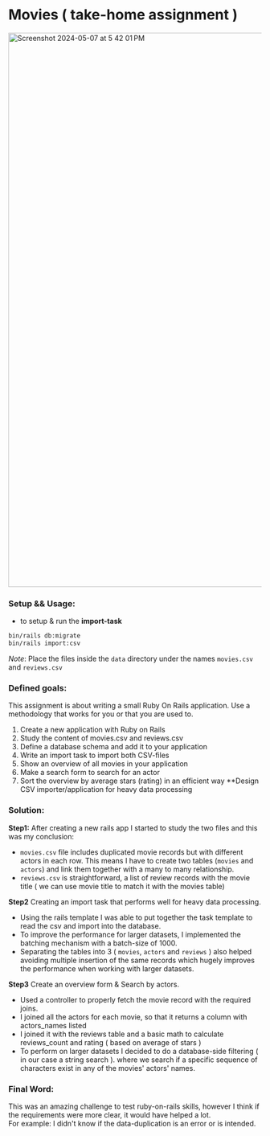 # Movies ( take-home assignment )
<img width="1103" alt="Screenshot 2024-05-07 at 5 42 01 PM" src="https://github.com/KhalidObaide/rails-assignment/assets/46670360/1166dd80-c980-44c5-b1dd-01c1af31f3ad">


### Setup && Usage:
* to setup & run the **import-task**
```bash
bin/rails db:migrate
bin/rails import:csv
```
_Note_: Place the files inside the `data` directory under the names `movies.csv` and `reviews.csv`


### Defined goals:
This assignment is about writing a small Ruby On Rails application. Use a methodology that works for you or that you are used to.

1. Create a new application with Ruby on Rails
2. Study the content of movies.csv and reviews.csv
3. Define a database schema and add it to your application
4. Write an import task to import both CSV-files
5. Show an overview of all movies in your application
6. Make a search form to search for an actor
7. Sort the overview by average stars (rating) in an efficient way
**Design CSV importer/application for heavy data processing 


### Solution:
**Step1:** After creating a new rails app I started to study the two files and this was my conclusion:
* `movies.csv` file includes duplicated movie records but with different actors in each row. This means I have to create two tables (`movies` and `actors`) and link them together with a many to many relationship.
* `reviews.csv` is straightforward, a list of review records with the movie title ( we can use movie title to match it with the movies table)

**Step2** Creating an import task that performs well for heavy data processing.
* Using the rails template I was able to put together the task template to read the csv and import into the database.
* To improve the performance for larger datasets, I implemented the batching mechanism with a batch-size of 1000.
* Separating the tables into 3 ( `movies`, `actors` and `reviews` ) also helped avoiding multiple insertion of the same records which hugely improves the performance when working with larger datasets.   

**Step3** Create an overview form & Search by actors.
* Used a controller to properly fetch the movie record with the required joins.
* I joined all the actors for each movie, so that it returns a column with actors_names listed 
* I joined it with the reviews table and a basic math to calculate reviews_count and rating ( based on average of stars )
* To perform on larger datasets I decided to do a database-side filtering ( in our case a string search ). where we search if a specific sequence of characters exist in any of the movies' actors' names.


### Final Word:
This was an amazing challenge to test ruby-on-rails skills, however I think if the requirements were more clear, it would have helped a lot.\
For example: I didn't know if the data-duplication is an error or is intended.
